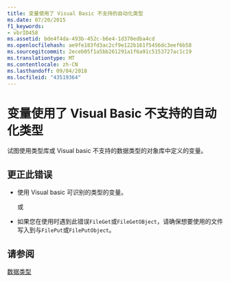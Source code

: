 ```yaml
---
title: 变量使用了 Visual Basic 不支持的自动化类型
ms.date: 07/20/2015
f1_keywords:
- vbrID458
ms.assetid: bde4f4da-493b-452c-b6e4-1d370edba4cd
ms.openlocfilehash: ae9fe183fd3ac2cf9e122b161f5456dc3eef6b58
ms.sourcegitcommit: 2eceb05f1a5bb261291a1f6a91c5153727ac1c19
ms.translationtype: MT
ms.contentlocale: zh-CN
ms.lasthandoff: 09/04/2018
ms.locfileid: "43519364"
---
```

# <a name="variable-uses-an-automation-type-not-supported-in-visual-basic"></a>变量使用了 Visual Basic 不支持的自动化类型
试图使用类型库或 Visual basic 不支持的数据类型的对象库中定义的变量。  
  
## <a name="to-correct-this-error"></a>更正此错误  
  
-   使用 Visual basic 可识别的类型的变量。  
  
     或  
  
-   如果您在使用时遇到此错误`FileGet`或`FileGetOBject`，请确保想要使用的文件写入到与`FilePut`或`FilePutObject`。  
  
## <a name="see-also"></a>请参阅  
 [数据类型](../../../visual-basic/language-reference/data-types/index.md)
